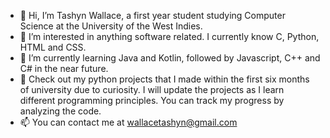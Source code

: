 - 👋 Hi, I’m Tashyn Wallace, a first year student studying Computer Science at the University of the West Indies. 
- 👀 I’m interested in anything software related. I currently know C, Python, HTML and CSS.
- 🌱 I’m currently learning Java and Kotlin, followed by Javascript, C++ and C# in the near future.
- 💞️ Check out my python projects that I made within the first six months of university due to curiosity. 
      I will update the projects as I learn different programming principles. You can track my progress by analyzing the code. 
- 📫 You can contact me at wallacetashyn@gmail.com

<!---
tashynw/tashynw is a ✨ special ✨ repository because its `README.md` (this file) appears on your GitHub profile.
You can click the Preview link to take a look at your changes.
--->
